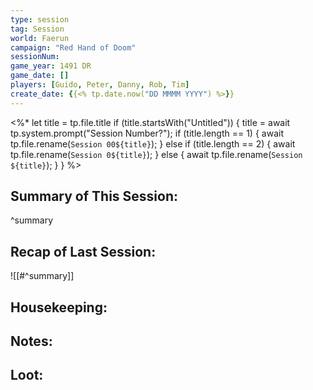 ```yaml
---
type: session
tag: Session
world: Faerun
campaign: "Red Hand of Doom"
sessionNum: 
game_year: 1491 DR
game_date: []
players: [Guido, Peter, Danny, Rob, Tim]
create_date: {{<% tp.date.now("DD MMMM YYYY") %>}}
---
```


<%* 
	let title = tp.file.title 
	if (title.startsWith("Untitled")) { 
		title = await tp.system.prompt("Session Number?");
		if (title.length == 1) {
			await tp.file.rename(`Session 00${title}`); 
		}
		else if (title.length == 2) {
			await tp.file.rename(`Session 0${title}`); 
		}
		else {
			await tp.file.rename(`Session ${title}`); 
		}
	} 
%>

## Summary of This Session:

^summary

## Recap of Last Session:
![[#^summary]]

## Housekeeping:

## Notes:

## Loot:
